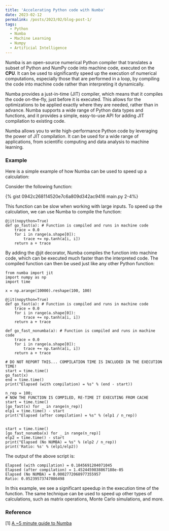 ```yaml
---
title: 'Accelerating Python code with Numba'
date: 2023-02-12
permalink: /posts/2023/02/blog-post-1/
tags:
  - Python
  - Numba
  - Machine Learning
  - Numpy
  - Artificial Intelligence
---
```


Numba is an open-source numerical Python compiler that translates a subset of Python and NumPy code into machine code, executed on the <b>CPU</b>. It can be used to significantly speed up the execution of numerical computations, especially those that are performed in a loop, by compiling the code into machine code rather than interpreting it dynamically.

Numba provides a just-in-time (JIT) compiler, which means that it compiles the code on-the-fly, just before it is executed. This allows for the optimizations to be applied exactly where they are needed, rather than in advance. Numba supports a wide range of Python data types and functions, and it provides a simple, easy-to-use API for adding JIT compilation to existing code.

Numba allows you to write high-performance Python code by leveraging the power of JIT compilation. It can be used for a wide range of applications, from scientific computing and data analysis to machine learning.

### Example
Here is a simple example of how Numba can be used to speed up a calculation:

Consider the following function:

{% gist 0942c268114520e7c6a809d342ac9416 main.py 2-4%}


This function can be slow when working with large inputs. To speed up the calculation, we can use Numba to compile the function:
~~~
@jit(nopython=True)
def go_fast(a): # Function is compiled and runs in machine code
    trace = 0.0
    for i in range(a.shape[0]):
        trace += np.tanh(a[i, i])
    return a + trace
~~~

By adding the @jit decorator, Numba compiles the function into machine code, which can be executed much faster than the interpreted code. The compiled function can then be used just like any other Python function:

~~~
from numba import jit
import numpy as np
import time

x = np.arange(10000).reshape(100, 100)

@jit(nopython=True)
def go_fast(a): # Function is compiled and runs in machine code
    trace = 0.0
    for i in range(a.shape[0]):
        trace += np.tanh(a[i, i])
    return a + trace

def go_fast_nonumba(a): # Function is compiled and runs in machine code
    trace = 0.0
    for i in range(a.shape[0]):
        trace += np.tanh(a[i, i])
    return a + trace

# DO NOT REPORT THIS... COMPILATION TIME IS INCLUDED IN THE EXECUTION TIME!
start = time.time()
go_fast(x)
end = time.time()
print("Elapsed (with compilation) = %s" % (end - start))

n_rep = 100;
# NOW THE FUNCTION IS COMPILED, RE-TIME IT EXECUTING FROM CACHE
start = time.time()
[go_fast(x) for _ in range(n_rep)]
elp1 = time.time() - start
print("Elapsed (after compilation) = %s" % (elp1 / n_rep))


start = time.time()
[go_fast_nonumba(x) for _ in range(n_rep)]
elp2 = time.time() - start
print("Elapsed (No NUMBA) = %s" % (elp2 / n_rep))
print('Ratio: %s' % (elp1/elp2))
~~~

The output of the above script is:

~~~
Elapsed (with compilation) = 0.1845691204071045
Elapsed (after compilation) = 1.4524459838867188e-05
Elapsed (No NUMBA) = 0.0002772068977355957
Ratio: 0.05239573747086498
~~~

In this example, we see a significant speedup in the execution time of the function. The same technique can be used to speed up other types of calculations, such as matrix operations, Monte Carlo simulations, and more.

### Reference
[1] [A ~5 minute guide to Numba](https://numba.pydata.org/numba-doc/latest/user/5minguide.html)